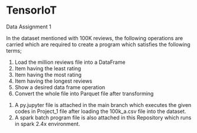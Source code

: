 # TensorIoT

Data Assignment 1

In the dataset mentioned with 100K reviews, the following operations are carried which are required to create a program which satisfies the following terms;
1. Load the million reviews file into a DataFrame
2. Item having the least rating
3. Item having the most rating
4. Item having the longest reviews
5. Show a desired data frame operation
6. Convert the whole file into Parquet file after transforming

1) A py.jupyter file is attached in the main branch which executes the given codes in Project_1 file after loading the 100k_a.csv file into the dataset.
2) A spark batch program file is also attached in this Repository which runs in spark 2.4x environment.
